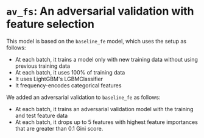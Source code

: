 # `av_fs`: An adversarial validation with feature selection

This model is based on the `baseline_fe` model, which uses the setup as follows:

* At each batch, it trains a model only with new training data without using previous training data
* At each batch, it uses 100% of training data
* It uses LightGBM's LGBMClassifier
* It frequency-encodes categorical features

We added an adversarial validation to `baseline_fe` as follows:

* At each batch, it trains an adversarial validation model with the training and test feature data
* At each batch, it drops up to 5 features with highest feature importances that are greater than 0.1 Gini score.

